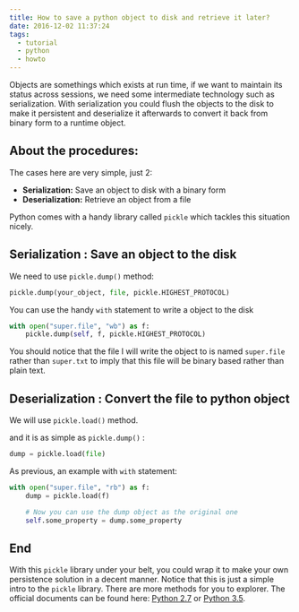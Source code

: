 ```yaml
---
title: How to save a python object to disk and retrieve it later?
date: 2016-12-02 11:37:24
tags:
  - tutorial
  - python
  - howto
---
```


Objects are somethings which exists at run time, if we want to maintain its status across sessions, we need some intermediate technology such as serialization. With serialization you could flush the objects to the disk to make it persistent and deserialize it afterwards to convert it back from binary form to a runtime object.

<!--more-->

## About the procedures:
The cases here are very simple, just 2:
- **Serialization:** Save an object to disk with a binary form
- **Deserialization:** Retrieve an object from a file

Python comes with a handy library called `pickle` which tackles this situation nicely.

## Serialization : Save an object to the disk
We need to use `pickle.dump()` method:
    
```python
pickle.dump(your_object, file, pickle.HIGHEST_PROTOCOL)
```

You can use the handy `with` statement to write a object to the disk

```python
with open("super.file", "wb") as f:
    pickle.dump(self, f, pickle.HIGHEST_PROTOCOL)
```

You should notice that the file I will write the object to is named `super.file` rather than `super.txt` to imply that this file will be binary based rather than plain text.

## Deserialization : Convert the file to python object
We will use `pickle.load()` method.

and it is as simple as `pickle.dump()` :

```python
dump = pickle.load(file)
```

As previous, an example with `with` statement:

```python
with open("super.file", "rb") as f:
    dump = pickle.load(f)

    # Now you can use the dump object as the original one  
    self.some_property = dump.some_property
```

## End
With this `pickle` library under your belt, you could wrap it to make your own persistence solution in a decent manner.
Notice that this is just a simple intro to the `pickle` library. There are more methods for you to explorer. The official documents can be found here: [Python 2.7](https://docs.python.org/2.7/library/pickle.html) or [Python 3.5](https://docs.python.org/3.5/library/pickle.html).